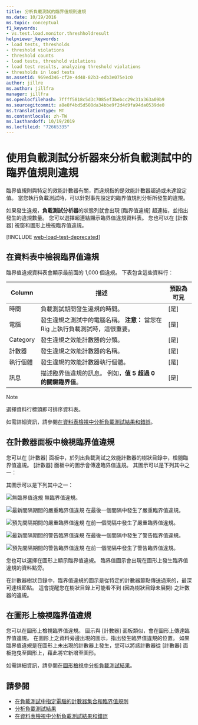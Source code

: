 ```yaml
---
title: 分析負載測試的臨界值規則違規
ms.date: 10/19/2016
ms.topic: conceptual
f1_keywords:
- vs.test.load.monitor.threshholdresult
helpviewer_keywords:
- load tests, thresholds
- threshold violations
- threshold counts
- load tests, threshold violations
- load test results, analyzing threshold violations
- thresholds in load tests
ms.assetid: 969ed346-cf2e-4d48-82b3-edb3e075e1c0
author: jillre
ms.author: jillfra
manager: jillfra
ms.openlocfilehash: 7ffff5818c5d3c7085ef3bebcc29c31a363a09b9
ms.sourcegitcommit: a8e8f4bd5d508da34bbe9f2d4d9fa94da0539de0
ms.translationtype: MT
ms.contentlocale: zh-TW
ms.lasthandoff: 10/19/2019
ms.locfileid: "72665335"
---
```

# <a name="analyzing-threshold-rule-violations-in-load-tests-using-the-load-test-analyzer"></a>使用負載測試分析器來分析負載測試中的臨界值規則違規

臨界值規則與特定的效能計數器有關，而違規指的是效能計數器超過或未達設定值。 當您執行負載測試時，可以針對事先設定的臨界值規則分析所發生的違規。

如果發生違規，**負載測試分析器**的狀態列就會出現 [臨界值違規] 超連結，並指出發生的違規數量。 您可以選擇超連結顯示臨界值違規資料表。 您也可以在 [計數器] 視窗和圖形上檢視臨界值違規。

[!INCLUDE [web-load-test-deprecated](includes/web-load-test-deprecated.md)]

## <a name="view-threshold-violations-in-the-table"></a>在資料表中檢視臨界值違規

臨界值違規資料表會顯示最前面的 1,000 個違規。 下表包含這些資料行：

|Column|描述|預設為可見|
|-|-|-|
|時間|負載測試期間發生違規的時間。|[是]|
|電腦|發生違規之測試中的電腦名稱。 **注意：** 當您在 Rig 上執行負載測試時，這很重要。|[是]|
|Category|發生違規之效能計數器的分類。|[是]|
|計數器|發生違規之效能計數器的名稱。|[是]|
|執行個體|發生違規的效能計數器執行個體。|[是]|
|訊息|描述臨界值違規的訊息。 例如，**值 5 超過 0 的關鍵臨界值**。|[是]|

> [!NOTE]
> 選擇資料行標頭即可排序資料表。

如需詳細資訊，請參閱[在資料表檢視中分析負載測試結果和錯誤](../test/analyze-load-test-results-and-errors-in-the-tables-view.md)。

## <a name="view-threshold-violations-in-the-counters-panel"></a>在計數器面板中檢視臨界值違規

您可以在 [計數器] 面板中，於列出負載測試之效能計數器的樹狀目錄中，檢閱臨界值違規。 [計數器] 面板中的圖示會傳達臨界值違規。 其圖示可以是下列其中之一：

其圖示可以是下列其中之一：

![無臨界值違規](../test/media/icon_ltest_1.gif) 無臨界值違規。

![最新間隔期間的嚴重臨界值違規](../test/media/icon_ltest_2.gif) 在最後一個間隔中發生了嚴重臨界值違規。

![預先間隔期間的嚴重臨界值違規](../test/media/icon_ltest_3.gif) 在前一個間隔中發生了嚴重臨界值違規。

![最新間隔期間的警告臨界值違規](../test/media/icon_ltest_4.gif) 在最後一個間隔中發生了警告臨界值違規。

![預先間隔期間的警告臨界值違規](../test/media/icon_ltest_5.gif) 在前一個間隔中發生了警告臨界值違規。

您也可以選擇在圖形上顯示臨界值違規。 臨界值圖示會出現在圖形上發生臨界值違規的資料點旁。

在計數器樹狀目錄中，臨界值違規的圖示是從特定的計數器節點傳送過來的，最深可達根節點。 這會提醒您在樹狀目錄上可能看不到 (因為樹狀目錄未展開) 之計數器的違規。

## <a name="view-threshold-violations-on-the-graph"></a>在圖形上檢視臨界值違規

您可以在圖形上檢視臨界值違規。 圖示與 [計數器] 面板類似，會在圖形上傳達臨界值違規。 在圖形上之資料旁邊出現的圖示，指出發生臨界值違規的位置。 如果臨界值違規是在圖形上未出現的計數器上發生，您可以將該計數器從 [計數器] 面板拖曳至圖形上，藉此將它新增至圖形。

如需詳細資訊，請參閱[在圖形檢視中分析負載測試結果](../test/analyze-load-test-results-in-the-graphs-view.md)。

## <a name="see-also"></a>請參閱

- [在負載測試中指定電腦的計數器集合和臨界值規則](../test/specify-counter-sets-and-threshold-rules-for-load-testing.md)
- [分析負載測試結果](../test/analyze-load-test-results-using-the-load-test-analyzer.md)
- [在資料表檢視中分析負載測試結果和錯誤](../test/analyze-load-test-results-and-errors-in-the-tables-view.md)